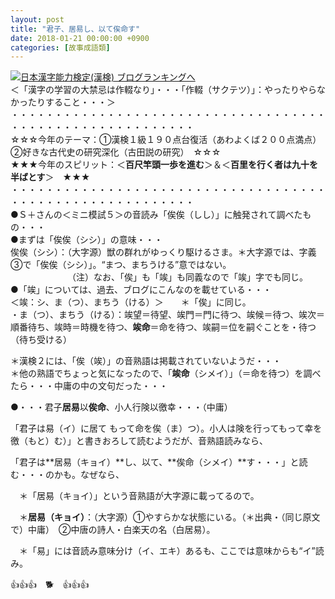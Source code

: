 ```yaml
---
layout: post
title: "君子、居易し、以て俟命す"
date: 2018-01-21 00:00:00 +0900
categories: [故事成語類]
---
```


[![](/syuusyuu9701/assets/images/君子、居易し、以て俟命す-br_c_3028_1.gif)](http://blog.with2.net/link.php?1659096:3028 "日本漢字能力検定(漢検) ブログランキングへ")[日本漢字能力検定(漢検) ブログランキングへ](http://blog.with2.net/link.php?1659096:3028)  
＜「漢字の学習の大禁忌は作輟なり」・・・「作輟（サクテツ）」：やったりやらなかったりすること・・・＞  
・・・・・・・・・・・・・・・・・・・・・・・・・・・・・・・・・・・・・・・・・・・・・・・・・・・・・・・・・  
☆☆☆今年のテーマ：①漢検１級１９０点台復活（あわよくば２００点満点）　②好きな古代史の研究深化（古田説の研究）　☆☆☆  
★★★今年のスピリット：＜**百尺竿頭一歩を進む**＞＆＜**百里を行く者は九十を半ばとす**＞　★★★  
・・・・・・・・・・・・・・・・・・・・・・・・・・・・・・・・・・・・・・・・・・・・・・・・・・・・・・・・・  
●Ｓ＋さんの＜ミニ模試５＞の音読み「俟俟（しし）」に触発されて調べたもの・・・  
●まずは「俟俟（シシ）」の意味・・・  
俟俟（シシ）：（大字源）獣の群れがゆっくり駆けるさま。＊大字源では、字義③で「俟俟（シシ）」。“まつ、まちうける”意ではない。  
　　　　　　　（注）なお、「俟」も「竢」も同義なので「竢」字でも同じ。  
●「竢」については、過去、ブログにこんなのを載せている・・・  
＜竢：シ、ま（つ）、まちう（ける）＞　　＊「俟」に同じ。　  
・ま（つ）、まちう（ける）：竢望＝待望、竢門＝門に待つ、竢候＝待つ、竢次＝順番待ち、竢時＝時機を待つ、**竢命**＝命を待つ、竢嗣＝位を嗣ぐことを・待つ（待ち受ける）  
  
＊漢検２には、「俟（竢）」の音熟語は掲載されていないようだ・・・  
＊他の熟語でちょっと気になったので、「**竢命**（シメイ）」（＝命を待つ）を調べたら・・・中庸の中の文句だった・・・  
  
  
●・・・君子**居易**以**俟命**、小人行険以徼幸・・・（中庸）  
  
「君子は易（イ）に居て もって命を俟（ま）つ）。小人は険を行ってもって幸を徼（もと）む）」と書きおろして読むようだが、音熟語読みなら、  
  
「君子は**居易（キョイ）**し、以て、**俟命（シメイ）**す・・・」と読む・・・のかも。なぜなら、  
  
　＊「居易（キョイ）」という音熟語が大字源に載ってるので。  
  
　＊**居易（キョイ）**：（大字源）①やすらかな状態にいる。（＊出典・（同じ原文で）中庸）　②中唐の詩人・白楽天の名（白居易）。  
  
　＊「易」には音読み意味分け（イ、エキ）あるも、ここでは意味からも“イ”読み。  
  
👍👍👍　🐕　👍👍👍